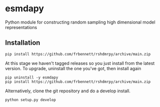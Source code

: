 # esmdapy
Python module for constructing random sampling high dimensional model representations

## Installation

```
pip install https://github.com/frbennett/rshdmrpy/archive/main.zip
```

At this stage we haven't tagged releases so you just install from the latest version.
To upgrade, uninstall the one you've got, then install again

```
pip uninstall -y esmdapy
pip install https://github.com/frbennett/rshdmrpy/archive/main.zip 
```

Alternatively, clone the git repository and do a develop install.

```
python setup.py develop
```


